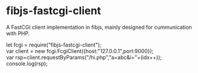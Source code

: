 # fibjs-fastcgi-client

A FastCGI client implementation in fibjs, mainly designed for cummunication with PHP.  

let fcgi = require("fibjs-fastcgi-client");  
var client = new fcgi.FcgiClient({host:"127.0.0.1",port:9000});  
var rsp=client.requestByParams("/hi.php","a=abc&i="+(idx++));  
console.log(rsp);

